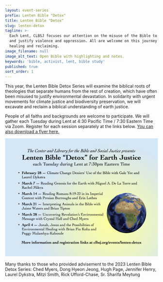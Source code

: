 ```yaml
---
layout: event-series
prefix: Lenten Bible "Detox"
title: Lenten Bible "Detox"
slug: lenten-detox
tagline: >-
  Each Lent, CLBSJ focuses our attention on the misuse of the Bible to promote
  and justify violence and oppression. All are welcome on this journey of
  healing and reclaiming.
image_filename: null
image_alt_text: Open Bible with highlighting and notes.
keywords: 'bible, activist, lent, bible study'
published: true
sort_order: 1
---
```

This year, the Lenten Bible Detox Series will examine the biblical roots of theologies that separate humans from the rest of creation, which have often been misused to justify environmental devastation. In solidarity with urgent movements for climate justice and biodiversity preservation, we will excavate and reclaim a biblical understanding of earth justice.

People of all faiths and backgrounds are welcome to participate. We will gather each Tuesday during Lent at 4:30 Pacific Time / 7:30 Eastern Time via Zoom. Register for each session separately at the links below. [You can also download a flyer here.](https://clbsj.org/resources/LentenBibleDetox2023.pdf)

<a href="https://clbsj.org/resources/LentenBibleDetox2023.pdf">
  <img alt="Lenten Bible Detox 2023 Flyer" src="/img/LentenBibleDetox2023-Flyer.jpg">
</a>

Many thanks to those who provided advisement to the 2023 Lenten Bible Detox Series: Ched Myers, Dong Hyeon Jeong, Hugh Page, Jennifer Henry, Laurel Dykstra, Mitzi Smith, Rick Ufford-Chase, Sr. Sharifa Meytung
